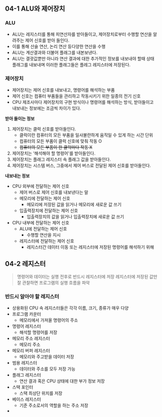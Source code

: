 ## 04-1 ALU와 제어장치
### ALU
- ALU는 레지스터를 통해 피연산자를 받아들이고, 제어장치로부터 수행할 연산을 알려주는 제어 신호를 받아 들인다.
- 이를 통해 산술 연산, 논리 연산 등다양한 연산을 수행
- ALU는 계산결과와 더불어 플래그를 내본보낸다.
- ALU는 결괏값뿐만 아니라 연산 결과에 대한 추가적인 정보를 내보내야 할때 상태 플래그를 내보내며 이러한 플래그들은 플레그 레지스터에 저장된다.

### 제어장치
- 제어장치는 제어 신호를 내보내고, 명령어를 해석하는 부품
- 제어 신호는 컴퓨터 부품들을 관리하고 작동시키기 위한 일종의 전기 신호
- CPU 제조사마다 제어장치의 구현 방식이나 명령어를 해석하는 방식, 받아들이고 내보내는 정보에는 조금씩 차이가 있다.

**받아 들이는 정보**
1. 제어장치는 클럭 신호를 받아들인다.
	- 클럭이란 컴퓨터의 모든 부품을 일사불란하게 움직일 수 있게 하는 시간 단위
	- 컴퓨터의 모든 부품이 클럭 신호에 맞춰 작동 O
	- ~~컴퓨터의 모든 부품이 한 클럭마다 작동 X~~
2. 제어장치는 '해석해야 할 명령어'를 받아들인다.
3. 제어장치는 플래그 레지스터 속 플래그 값을 받아들인다.
4. 제어장치는 시스템 버스, 그중에서 제어 버스로 전달된 제어 신호를 받아들인다.

**내보내는 정보**
- CPU 외부에 전달하는 제어 신호
	- 제어 버스로 제어 신호를 내보낸다는 말
	- 메모리에 전달하는 제어 신호
		- 메모리에 저장된 값을 읽거나 메모리에 새로운 값 쓰기
	- 입출력장치에 전달하는 제어 신호
		- 입출력장치의 값을 읽거나 입출력장치에 새로운 값 쓰기
- CPU 내부에 전달하는 제어 신호
	- ALU에 전달하는 제어 신호
		- 수행할 연산을 지시
	- 레지스터에 전달하는 제어 신호
		- 레지스터간 데이터 이동 또는 레지스터에 저장된 명령어를 해석하기 위해

## 04-2 레지스터
> 명령어와 데이터는 실행 전후로 반드시 레지스터에 저장
> 레지스터에 저장된 값만 잘 관찰하면 프로그램의 실행 흐름을 파악

### 반드시 알아야 할 레지스터
- 상용화된 CPU 속 레지스터들은 각각 이름, 크기, 종류가 매우 다양
- 프로그램 카운터
	- 메모리에서 가져올 명령어의 주소
- 명령어 레지스터
	- 해석할 명령어를 저장
- 메모리 주소 레지스터
	- 메모리 주소
- 메모리 버퍼 레지스터
	- 메모리와 주고받을 데이터 저장
- 범용 레지스터
	- 데이터와 주소를 모두 저장 가능
- 플래그 레지스터
	- 연산 결과 혹은 CPU 상태에 대한 부가 정보 저장
- 스택 포인터
	- 스택 최상단 위치를 저장
- 베이스 레지스터
	- 기준 주소로서의 역할을 하는 주소 저장
- 
